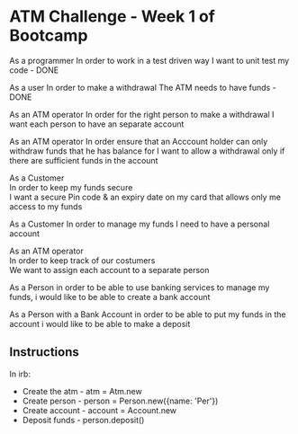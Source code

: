 # ATM Challenge - Week 1 of Bootcamp

As a programmer 
In order to work in a test driven way 
I want to unit test my code - DONE

As a user 
In order to make a withdrawal 
The ATM needs to have funds - DONE

As an ATM operator
In order for the right person to make a withdrawal
I want each person to have an separate account

As an ATM operator
In order ensure that an Acccount holder can only withdraw funds that he has balance for I want to allow a withdrawal only if there are sufficient funds in the account

As a Customer              
In order to keep my funds secure             
I want a secure Pin code & an expiry date on my card that allows only me access to my funds

As a Customer
In order to manage my funds
I need to have a personal account

As an ATM operator      
In order to keep track of our costumers     
We want to assign each account to a separate person

As a Person
in order to be able to use banking services to manage my funds,
i would like to be able to create a bank account

As a Person with a Bank Account
in order to be able to put my funds in the account
i would like to be able to make a deposit

## Instructions

In irb:

- Create the atm - atm = Atm.new
- Create person - person = Person.new({name: 'Per'})
- Create account - account = Account.new
- Deposit funds - person.deposit()
